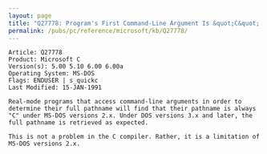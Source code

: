 ```yaml
---
layout: page
title: "Q27778: Program's First Command-Line Argument Is &quot;C&quot; Under DOS 2.x"
permalink: /pubs/pc/reference/microsoft/kb/Q27778/
---
```


	Article: Q27778
	Product: Microsoft C
	Version(s): 5.00 5.10 6.00 6.00a
	Operating System: MS-DOS
	Flags: ENDUSER | s_quickc
	Last Modified: 15-JAN-1991
	
	Real-mode programs that access command-line arguments in order to
	determine their full pathname will find that their pathname is always
	"C" under MS-DOS versions 2.x. Under DOS versions 3.x and later, the
	full pathname is retrieved as expected.
	
	This is not a problem in the C compiler. Rather, it is a limitation of
	MS-DOS versions 2.x.

